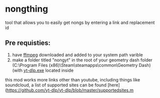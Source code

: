 # nongthing

tool that allows you to easily get nongs by entering a link and replacement id

## Pre requisties:

1. have [ffmpeg](https://www.gyan.dev/ffmpeg/builds/) downloaded and added to your system path varible
2. make a folder titled "nongyt" in the root of your geometry dash folder (C:\Program Files (x86)\Steam\steamapps\common\Geometry Dash) (with [yt-dlp.exe](https://github.com/yt-dlp/yt-dlp/releases/latest/download/yt-dlp.exe) located inside

this mod works more links other than youtube, including things like soundcloud, a list of supported sites can be found [here](https://github.com/yt-dlp/yt-dlp/blob/master/supportedsites.m

